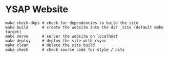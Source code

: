 YSAP Website
============

    make check-deps # check for dependencies to build the site
    make build      # create the website into the dir _site (default make target)
    make serve      # server the website on localhost
    make deploy     # deploy the site with rsync
    make clean      # delete the site build
    make check      # check source code for style / nits
